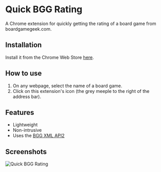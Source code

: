 Quick BGG Rating
================

A Chrome extension for quickly getting the rating of a board game from boardgamegeek.com.

Installation
------------

Install it from the Chrome Web Store [here](https://chrome.google.com/webstore/detail/quick-bgg-rating/???).

How to use
----------

1. On any webpage, select the name of a board game.
2. Click on this extension's icon (the grey meeple to the right of the address bar).

Features
--------

* Lightweight
* Non-intrusive
* Uses the [BGG XML API2](https://boardgamegeek.com/wiki/page/BGG_XML_API2)

Screenshots
-----------

![Quick BGG Rating](https://raw.githubusercontent.com/ssilva/bgg-chrome-extension/master/dist/screenshot.png "Quick BGG Rating")